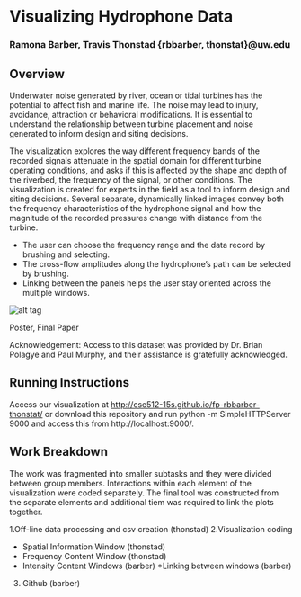 # Visualizing Hydrophone Data 
### Ramona Barber, Travis Thonstad {rbbarber, thonstat}@uw.edu 
## Overview
Underwater noise generated by river, ocean or tidal turbines has the potential to affect fish and marine life. The noise may lead to injury, avoidance, attraction or behavioral modifications. It is essential to understand the relationship between turbine placement and noise generated to inform design and siting decisions.

The visualization explores the way different frequency bands of the recorded signals attenuate in the spatial domain for different turbine operating conditions, and asks if this is affected by the shape and depth of the riverbed, the frequency of the signal, or other conditions. The visualization is created for experts in the field as a tool to inform design and siting decisions. Several separate, dynamically linked images convey both the frequency characteristics of the hydrophone signal and how the magnitude of the recorded pressures change with distance from the turbine.
* The user can choose the frequency range and the data record by brushing and selecting.
* The cross-flow amplitudes along the hydrophone’s path can be selected by brushing.
* Linking between the panels helps the user stay oriented across the multiple windows.

![alt tag]()

Poster, Final Paper

Acknowledgement: Access to this dataset was provided by Dr. Brian Polagye and Paul Murphy, and their assistance is gratefully acknowledged.

## Running Instructions
Access our visualization at http://cse512-15s.github.io/fp-rbbarber-thonstat/ or download this repository and run python -m SimpleHTTPServer 9000 and access this from http://localhost:9000/.

## Work Breakdown
The work was fragmented into smaller subtasks and they were divided between group members. Interactions within each element of the visualization were coded separately. The final tool was constructed from the separate elements and additional tiem was required to link the plots together. 

1.Off-line data processing and csv creation (thonstad)
2.Visualization coding
  * Spatial Information Window (thonstad)	
  * Frequency Content Window (thonstad)
  * Intensity Content Windows (barber)
  *Linking between windows (barber)
3. Github (barber)





